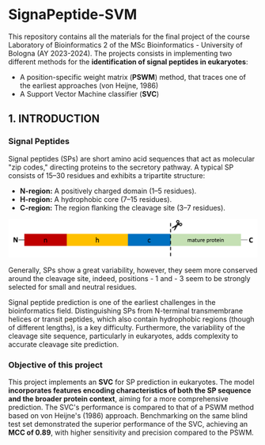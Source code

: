 # SignaPeptide-SVM

This repository contains all the materials for the final project of the course Laboratory of Bioinformatics 2 of the MSc Bioinformatics - University of Bologna (AY 2023-2024). 
The projects consists in implementing two different methods for the **identification of signal peptides in eukaryotes**: 
* A position-specific weight matrix (**PSWM**) method, that traces one of the earliest approaches (von Heijne, 1986)
* A Support Vector Machine classifier (**SVC**)

## 1. INTRODUCTION
### Signal Peptides
Signal peptides (SPs) are short amino acid sequences that act as molecular "zip codes," directing proteins to the secretory pathway. A typical SP consists of 15–30 residues and exhibits a tripartite structure:

*   **N-region:** A positively charged domain (1–5 residues).
*   **H-region:** A hydrophobic core (7–15 residues).
*   **C-region:** The region flanking the cleavage site (3–7 residues).


![Alt text for the image](images/signalpeptide.png)

Generally, SPs show a great variability, however, they seem more conserved around the cleavage site, indeed, positions - 1 and - 3 seem to be strongly selected for small and neutral residues.

Signal peptide prediction is one of the earliest challenges in the bioinformatics field. Distinguishing SPs from N-terminal transmembrane helices or transit peptides, which also contain hydrophobic regions (though of different lengths), is a key difficulty. Furthermore, the variability of the cleavage site sequence, particularly in eukaryotes, adds complexity to accurate cleavage site prediction.

### Objective of this project
This project implements an **SVC** for SP prediction in eukaryotes. The model **incorporates features encoding characteristics of both the SP sequence and the broader protein context**, aiming for a more comprehensive prediction. The SVC's performance is compared to that of a PSWM method based on von Heijne's (1986) approach. Benchmarking on the same blind test set demonstrated the superior performance of the SVC, achieving an **MCC of 0.89**, with higher sensitivity and precision compared to the PSWM.
